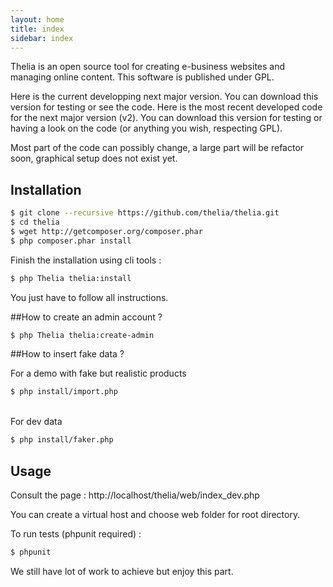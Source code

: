 ```yaml
---
layout: home
title: index
sidebar: index
---
```


Thelia is an open source tool for creating e-business websites and managing online content. This software is published under GPL.

Here is the current developping next major version. You can download this version for testing or see the code.
Here is the most recent developed code for the next major version (v2). You can download this version for testing or having a look on the code (or anything you wish, respecting GPL).

Most part of the code can possibly change, a large part will be refactor soon, graphical setup does not exist yet.

Installation
------------

``` bash
$ git clone --recursive https://github.com/thelia/thelia.git
$ cd thelia
$ wget http://getcomposer.org/composer.phar
$ php composer.phar install
```

Finish the installation using cli tools :

``` bash
$ php Thelia thelia:install
```

You just have to follow all instructions.

##How to create an admin account ?

```bash
$ php Thelia thelia:create-admin
```

##How to insert fake data ?

For a demo with fake but realistic products

``` bash
$ php install/import.php
```
<br />
For dev data

```bash
$ php install/faker.php
```


Usage
-----

Consult the page : http://localhost/thelia/web/index_dev.php

You can create a virtual host and choose web folder for root directory.

To run tests (phpunit required) :

``` bash
$ phpunit
```

We still have lot of work to achieve but enjoy this part.